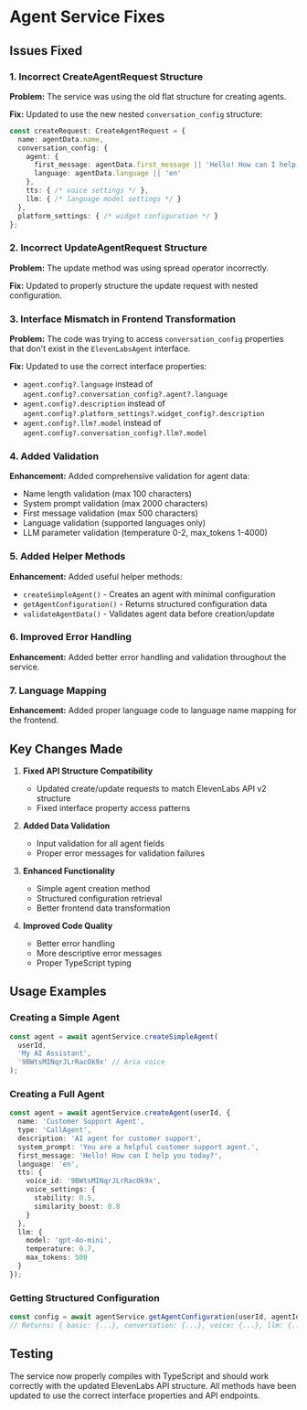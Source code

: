 # Agent Service Fixes

## Issues Fixed

### 1. **Incorrect CreateAgentRequest Structure**
**Problem:** The service was using the old flat structure for creating agents.

**Fix:** Updated to use the new nested `conversation_config` structure:
```typescript
const createRequest: CreateAgentRequest = {
  name: agentData.name,
  conversation_config: {
    agent: {
      first_message: agentData.first_message || 'Hello! How can I help you today?',
      language: agentData.language || 'en'
    },
    tts: { /* voice settings */ },
    llm: { /* language model settings */ }
  },
  platform_settings: { /* widget configuration */ }
};
```

### 2. **Incorrect UpdateAgentRequest Structure**
**Problem:** The update method was using spread operator incorrectly.

**Fix:** Updated to properly structure the update request with nested configuration.

### 3. **Interface Mismatch in Frontend Transformation**
**Problem:** The code was trying to access `conversation_config` properties that don't exist in the `ElevenLabsAgent` interface.

**Fix:** Updated to use the correct interface properties:
- `agent.config?.language` instead of `agent.config?.conversation_config?.agent?.language`
- `agent.config?.description` instead of `agent.config?.platform_settings?.widget_config?.description`
- `agent.config?.llm?.model` instead of `agent.config?.conversation_config?.llm?.model`

### 4. **Added Validation**
**Enhancement:** Added comprehensive validation for agent data:
- Name length validation (max 100 characters)
- System prompt validation (max 2000 characters)
- First message validation (max 500 characters)
- Language validation (supported languages only)
- LLM parameter validation (temperature 0-2, max_tokens 1-4000)

### 5. **Added Helper Methods**
**Enhancement:** Added useful helper methods:
- `createSimpleAgent()` - Creates an agent with minimal configuration
- `getAgentConfiguration()` - Returns structured configuration data
- `validateAgentData()` - Validates agent data before creation/update

### 6. **Improved Error Handling**
**Enhancement:** Added better error handling and validation throughout the service.

### 7. **Language Mapping**
**Enhancement:** Added proper language code to language name mapping for the frontend.

## Key Changes Made

1. **Fixed API Structure Compatibility**
   - Updated create/update requests to match ElevenLabs API v2 structure
   - Fixed interface property access patterns

2. **Added Data Validation**
   - Input validation for all agent fields
   - Proper error messages for validation failures

3. **Enhanced Functionality**
   - Simple agent creation method
   - Structured configuration retrieval
   - Better frontend data transformation

4. **Improved Code Quality**
   - Better error handling
   - More descriptive error messages
   - Proper TypeScript typing

## Usage Examples

### Creating a Simple Agent
```typescript
const agent = await agentService.createSimpleAgent(
  userId, 
  'My AI Assistant', 
  '9BWtsMINqrJLrRacOk9x' // Aria voice
);
```

### Creating a Full Agent
```typescript
const agent = await agentService.createAgent(userId, {
  name: 'Customer Support Agent',
  type: 'CallAgent',
  description: 'AI agent for customer support',
  system_prompt: 'You are a helpful customer support agent.',
  first_message: 'Hello! How can I help you today?',
  language: 'en',
  tts: {
    voice_id: '9BWtsMINqrJLrRacOk9x',
    voice_settings: {
      stability: 0.5,
      similarity_boost: 0.8
    }
  },
  llm: {
    model: 'gpt-4o-mini',
    temperature: 0.7,
    max_tokens: 500
  }
});
```

### Getting Structured Configuration
```typescript
const config = await agentService.getAgentConfiguration(userId, agentId);
// Returns: { basic: {...}, conversation: {...}, voice: {...}, llm: {...}, metadata: {...} }
```

## Testing

The service now properly compiles with TypeScript and should work correctly with the updated ElevenLabs API structure. All methods have been updated to use the correct interface properties and API endpoints.